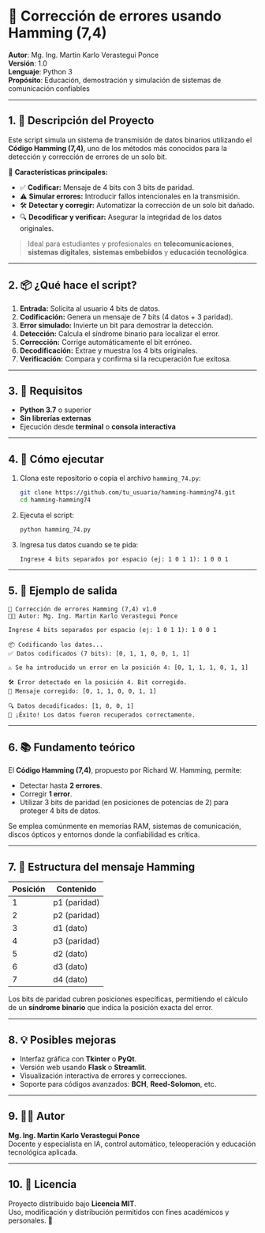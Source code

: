 # 🧠 Corrección de errores usando Hamming (7,4)

**Autor**: Mg. Ing. Martin Karlo Verastegui Ponce  
**Versión**: 1.0  
**Lenguaje**: Python 3  
**Propósito**: Educación, demostración y simulación de sistemas de comunicación confiables

---

## 1. 🎯 Descripción del Proyecto

Este script simula un sistema de transmisión de datos binarios utilizando el **Código Hamming (7,4)**, uno de los métodos más conocidos para la detección y corrección de errores de un solo bit.

🔐 **Características principales:**

- ✅ **Codificar:** Mensaje de 4 bits con 3 bits de paridad.  
- ⚠️ **Simular errores:** Introducir fallos intencionales en la transmisión.  
- 🛠️ **Detectar y corregir:** Automatizar la corrección de un solo bit dañado.  
- 🔍 **Decodificar y verificar:** Asegurar la integridad de los datos originales.  

> Ideal para estudiantes y profesionales en **telecomunicaciones**, **sistemas digitales**, **sistemas embebidos** y **educación tecnológica**.

---

## 2. 📦 ¿Qué hace el script?

1. **Entrada:** Solicita al usuario 4 bits de datos.  
2. **Codificación:** Genera un mensaje de 7 bits (4 datos + 3 paridad).  
3. **Error simulado:** Invierte un bit para demostrar la detección.  
4. **Detección:** Calcula el síndrome binario para localizar el error.  
5. **Corrección:** Corrige automáticamente el bit erróneo.  
6. **Decodificación:** Extrae y muestra los 4 bits originales.  
7. **Verificación:** Compara y confirma si la recuperación fue exitosa.  

---

## 3. 🧰 Requisitos

- **Python 3.7** o superior  
- **Sin librerías externas**  
- Ejecución desde **terminal** o **consola interactiva**  

---

## 4. 🚀 Cómo ejecutar

1. Clona este repositorio o copia el archivo `hamming_74.py`:
   ```bash
   git clone https://github.com/tu_usuario/hamming-hamming74.git
   cd hamming-hamming74
   ```
2. Ejecuta el script:
   ```bash
   python hamming_74.py
   ```
3. Ingresa tus datos cuando se te pida:
   ```
   Ingrese 4 bits separados por espacio (ej: 1 0 1 1): 1 0 0 1
   ```

---

## 5. 🧪 Ejemplo de salida

```console
🧠 Corrección de errores Hamming (7,4) v1.0
👨‍🏫 Autor: Mg. Ing. Martin Karlo Verastegui Ponce

Ingrese 4 bits separados por espacio (ej: 1 0 1 1): 1 0 0 1

📦 Codificando los datos...
✅ Datos codificados (7 bits): [0, 1, 1, 0, 0, 1, 1]

⚠️ Se ha introducido un error en la posición 4: [0, 1, 1, 1, 0, 1, 1]

🛠️ Error detectado en la posición 4. Bit corregido.
📨 Mensaje corregido: [0, 1, 1, 0, 0, 1, 1]

🔍 Datos decodificados: [1, 0, 0, 1]
🎉 ¡Éxito! Los datos fueron recuperados correctamente.
```

---

## 6. 📚 Fundamento teórico

El **Código Hamming (7,4)**, propuesto por Richard W. Hamming, permite:

- Detectar hasta **2 errores**.  
- Corregir **1 error**.  
- Utilizar 3 bits de paridad (en posiciones de potencias de 2) para proteger 4 bits de datos.

Se emplea comúnmente en memorias RAM, sistemas de comunicación, discos ópticos y entornos donde la confiabilidad es crítica.

---

## 7. 📌 Estructura del mensaje Hamming

| Posición | Contenido     |
|----------|---------------|
| 1        | p1 (paridad)  |
| 2        | p2 (paridad)  |
| 3        | d1 (dato)     |
| 4        | p3 (paridad)  |
| 5        | d2 (dato)     |
| 6        | d3 (dato)     |
| 7        | d4 (dato)     |

Los bits de paridad cubren posiciones específicas, permitiendo el cálculo de un **síndrome binario** que indica la posición exacta del error.

---

## 8. 💡 Posibles mejoras

- Interfaz gráfica con **Tkinter** o **PyQt**.  
- Versión web usando **Flask** o **Streamlit**.  
- Visualización interactiva de errores y correcciones.  
- Soporte para códigos avanzados: **BCH**, **Reed-Solomon**, etc.

---

## 9. 👨‍🏫 Autor

**Mg. Ing. Martin Karlo Verastegui Ponce**  
Docente y especialista en IA, control automático, teleoperación y educación tecnológica aplicada.

---

## 10. 📄 Licencia

Proyecto distribuido bajo **Licencia MIT**.  
Uso, modificación y distribución permitidos con fines académicos y personales. 🙌
